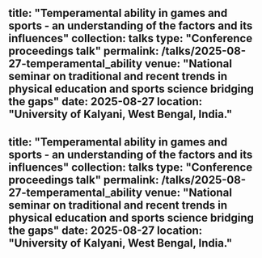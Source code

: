 title: "Temperamental ability in games and sports -  an understanding of the factors and its influences"
collection: talks
type: "Conference proceedings talk"
permalink: /talks/2025-08-27-temperamental_ability
venue: "National seminar on traditional and recent trends in physical education and sports science bridging the gaps"
date: 2025-08-27
location: "University of Kalyani, West Bengal, India."
---
title: "Temperamental ability in games and sports - an understanding of the factors and its influences"
collection: talks
type: "Conference proceedings talk"
permalink: /talks/2025-08-27-temperamental_ability
venue: "National seminar on traditional and recent trends in physical education and sports science bridging the gaps"
date: 2025-08-27
location: "University of Kalyani, West Bengal, India."
---
